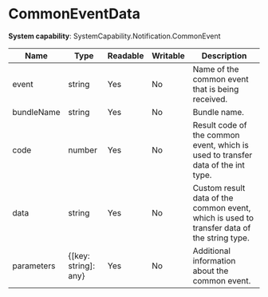 # CommonEventData

**System capability**: SystemCapability.Notification.CommonEvent

| Name      | Type                | Readable| Writable| Description                                                   |
| ---------- |-------------------- | ---- | ---- |  ------------------------------------------------------- |
| event      | string               | Yes | No | Name of the common event that is being received.                             |
| bundleName | string               | Yes | No | Bundle name.                                             |
| code       | number               | Yes | No | Result code of the common event, which is used to transfer data of the int type.          |
| data       | string               | Yes | No | Custom result data of the common event, which is used to transfer data of the string type.|
| parameters | {[key: string]: any} | Yes | No | Additional information about the common event.                                 |
